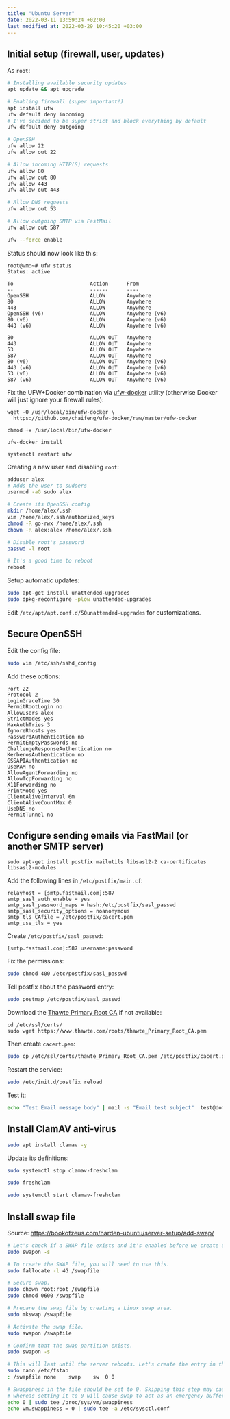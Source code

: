 ```yaml
---
title: "Ubuntu Server"
date: 2022-03-11 13:59:24 +02:00
last_modified_at: 2022-03-29 10:45:20 +03:00
---
```


## Initial setup (firewall, user, updates)

As `root`:

```bash
# Installing available security updates
apt update && apt upgrade

# Enabling firewall (super important!)
apt install ufw
ufw default deny incoming
# I've decided to be super strict and block everything by default
ufw default deny outgoing

# OpenSSH
ufw allow 22
ufw allow out 22

# Allow incoming HTTP(S) requests
ufw allow 80
ufw allow out 80
ufw allow 443
ufw allow out 443

# Allow DNS requests
ufw allow out 53

# Allow outgoing SMTP via FastMail
ufw allow out 587

ufw --force enable
```

Status should now look like this:

```
root@vm:~# ufw status
Status: active

To                         Action      From
--                         ------      ----
OpenSSH                    ALLOW       Anywhere
80                         ALLOW       Anywhere
443                        ALLOW       Anywhere
OpenSSH (v6)               ALLOW       Anywhere (v6)
80 (v6)                    ALLOW       Anywhere (v6)
443 (v6)                   ALLOW       Anywhere (v6)

80                         ALLOW OUT   Anywhere
443                        ALLOW OUT   Anywhere
53                         ALLOW OUT   Anywhere
587                        ALLOW OUT   Anywhere
80 (v6)                    ALLOW OUT   Anywhere (v6)
443 (v6)                   ALLOW OUT   Anywhere (v6)
53 (v6)                    ALLOW OUT   Anywhere (v6)
587 (v6)                   ALLOW OUT   Anywhere (v6)
```

Fix the UFW+Docker combination via [ufw-docker](https://github.com/chaifeng/ufw-docker) utility (otherwise Docker will just ignore your firewall rules):

```
wget -O /usr/local/bin/ufw-docker \
  https://github.com/chaifeng/ufw-docker/raw/master/ufw-docker

chmod +x /usr/local/bin/ufw-docker

ufw-docker install

systemctl restart ufw
```

Creating a new user and disabling `root`:

```bash
adduser alex
# Adds the user to sudoers
usermod -aG sudo alex

# Create its OpenSSH config
mkdir /home/alex/.ssh
vim /home/alex/.ssh/authorized_keys
chmod -R go-rwx /home/alex/.ssh
chown -R alex:alex /home/alex/.ssh

# Disable root's password
passwd -l root

# It's a good time to reboot
reboot
```

Setup automatic updates:

```sh
sudo apt-get install unattended-upgrades
sudo dpkg-reconfigure -plow unattended-upgrades
```

Edit `/etc/apt/apt.conf.d/50unattended-upgrades` for customizations.

## Secure OpenSSH

Edit the config file:

```bash
sudo vim /etc/ssh/sshd_config
```

Add these options:

```
Port 22
Protocol 2
LoginGraceTime 30
PermitRootLogin no
AllowUsers alex
StrictModes yes
MaxAuthTries 3
IgnoreRhosts yes
PasswordAuthentication no
PermitEmptyPasswords no
ChallengeResponseAuthentication no
KerberosAuthentication no
GSSAPIAuthentication no
UsePAM no
AllowAgentForwarding no
AllowTcpForwarding no
X11Forwarding no
PrintMotd yes
ClientAliveInterval 6m
ClientAliveCountMax 0
UseDNS no
PermitTunnel no
```

## Configure sending emails via FastMail (or another SMTP server)

```
sudo apt-get install postfix mailutils libsasl2-2 ca-certificates libsasl2-modules
```

Add the following lines in `/etc/postfix/main.cf`:

```
relayhost = [smtp.fastmail.com]:587
smtp_sasl_auth_enable = yes
smtp_sasl_password_maps = hash:/etc/postfix/sasl_passwd
smtp_sasl_security_options = noanonymous
smtp_tls_CAfile = /etc/postfix/cacert.pem
smtp_use_tls = yes
```

Create `/etc/postfix/sasl_passwd`:

```
[smtp.fastmail.com]:587 username:password
```

Fix the permissions:

```bash
sudo chmod 400 /etc/postfix/sasl_passwd
```

Tell postfix about the password entry:

```bash
sudo postmap /etc/postfix/sasl_passwd
```

Download the [Thawte Primary Root CA](https://www.thawte.com/roots/) if not available:

```
cd /etc/ssl/certs/
sudo wget https://www.thawte.com/roots/thawte_Primary_Root_CA.pem
```

Then create `cacert.pem`:

```sh
sudo cp /etc/ssl/certs/thawte_Primary_Root_CA.pem /etc/postfix/cacert.pem
```

Restart the service:

```sh
sudo /etc/init.d/postfix reload
```

Test it:

```sh
echo "Test Email message body" | mail -s "Email test subject"  test@domain.tld
```

## Install ClamAV anti-virus

```sh
sudo apt install clamav -y
```

Update its definitions:

```sh
sudo systemctl stop clamav-freshclam

sudo freshclam

sudo systemctl start clamav-freshclam
```

## Install swap file

Source: <https://bookofzeus.com/harden-ubuntu/server-setup/add-swap/>

```sh
# Let's check if a SWAP file exists and it's enabled before we create one.
sudo swapon -s

# To create the SWAP file, you will need to use this.
sudo fallocate -l 4G /swapfile

# Secure swap.
sudo chown root:root /swapfile
sudo chmod 0600 /swapfile

# Prepare the swap file by creating a Linux swap area.
sudo mkswap /swapfile

# Activate the swap file.
sudo swapon /swapfile

# Confirm that the swap partition exists.
sudo swapon -s

# This will last until the server reboots. Let's create the entry in the fstab.
sudo nano /etc/fstab
: /swapfile	none	swap	sw	0 0

# Swappiness in the file should be set to 0. Skipping this step may cause both poor performance,
# whereas setting it to 0 will cause swap to act as an emergency buffer, preventing out-of-memory crashes.
echo 0 | sudo tee /proc/sys/vm/swappiness
echo vm.swappiness = 0 | sudo tee -a /etc/sysctl.conf
```
